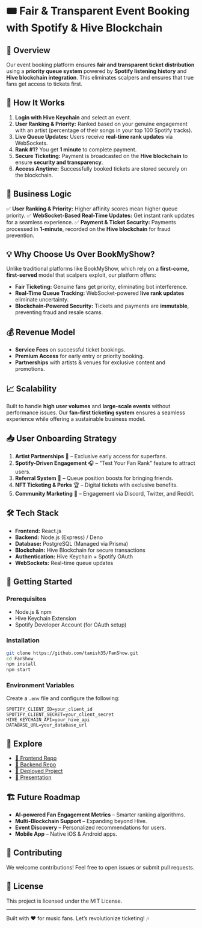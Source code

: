 # 🎟️ Fair & Transparent Event Booking with Spotify & Hive Blockchain

## 🚀 Overview

Our event booking platform ensures **fair and transparent ticket distribution** using a **priority queue system** powered by **Spotify listening history** and **Hive blockchain integration**. This eliminates scalpers and ensures that true fans get access to tickets first.

## 🔑 How It Works

1. **Login with Hive Keychain** and select an event.
2. **User Ranking & Priority:** Ranked based on your genuine engagement with an artist (percentage of their songs in your top 100 Spotify tracks).
3. **Live Queue Updates:** Users receive **real-time rank updates** via WebSockets.
4. **Rank #1?** You get **1 minute** to complete payment.
5. **Secure Ticketing:** Payment is broadcasted on the **Hive blockchain** to ensure **security and transparency**.
6. **Access Anytime:** Successfully booked tickets are stored securely on the blockchain.

## 🧠 Business Logic

✅ **User Ranking & Priority:** Higher affinity scores mean higher queue priority.
✅ **WebSocket-Based Real-Time Updates:** Get instant rank updates for a seamless experience.
✅ **Payment & Ticket Security:** Payments processed in **1-minute**, recorded on the **Hive blockchain** for fraud prevention.

## 💡 Why Choose Us Over BookMyShow?

Unlike traditional platforms like BookMyShow, which rely on a **first-come, first-served** model that scalpers exploit, our platform offers:

- **Fair Ticketing:** Genuine fans get priority, eliminating bot interference.
- **Real-Time Queue Tracking:** WebSocket-powered **live rank updates** eliminate uncertainty.
- **Blockchain-Powered Security:** Tickets and payments are **immutable**, preventing fraud and resale scams.

## 💰 Revenue Model

- **Service Fees** on successful ticket bookings.
- **Premium Access** for early entry or priority booking.
- **Partnerships** with artists & venues for exclusive content and promotions.

## 📈 Scalability

Built to handle **high user volumes** and **large-scale events** without performance issues. Our **fan-first ticketing system** ensures a seamless experience while offering a sustainable business model.

## 📥 User Onboarding Strategy

1. **Artist Partnerships** 🎤 – Exclusive early access for superfans.
2. **Spotify-Driven Engagement** 🎧 – "Test Your Fan Rank" feature to attract users.
3. **Referral System** 🎁 – Queue position boosts for bringing friends.
4. **NFT Ticketing & Perks** 🏆 – Digital tickets with exclusive benefits.
5. **Community Marketing** 🚀 – Engagement via Discord, Twitter, and Reddit.

## 🛠️ Tech Stack

- **Frontend:** React.js
- **Backend:** Node.js (Express) / Deno
- **Database:** PostgreSQL (Managed via Prisma)
- **Blockchain:** Hive Blockchain for secure transactions
- **Authentication:** Hive Keychain + Spotify OAuth
- **WebSockets:** Real-time queue updates

## 🎯 Getting Started

### Prerequisites

- Node.js & npm
- Hive Keychain Extension
- Spotify Developer Account (for OAuth setup)

### Installation

```bash
git clone https://github.com/tanish35/FanShow.git
cd FanShow
npm install
npm start
```

### Environment Variables
Create a `.env` file and configure the following:
```
SPOTIFY_CLIENT_ID=your_client_id
SPOTIFY_CLIENT_SECRET=your_client_secret
HIVE_KEYCHAIN_API=your_hive_api
DATABASE_URL=your_database_url
```

## 🌟 Explore

- [🔗 Frontend Repo](https://github.com/tanish35/FanShow)
- [🔗 Backend Repo](https://github.com/Somnath-Chattaraj/backend)
- [🔗 Deployed Project](https://fanshow.wedevelopers.online/)
- [🔗 Presentation](https://gamma.app/docs/Untitled-b1s879uei4758cx)

## 🏗️ Future Roadmap

- **AI-powered Fan Engagement Metrics** – Smarter ranking algorithms.
- **Multi-Blockchain Support** – Expanding beyond Hive.
- **Event Discovery** – Personalized recommendations for users.
- **Mobile App** – Native iOS & Android apps.

## 🤝 Contributing
We welcome contributions! Feel free to open issues or submit pull requests.

## 📜 License
This project is licensed under the MIT License.

---

Built with ❤️ for music fans. Let’s revolutionize ticketing! 🎶
